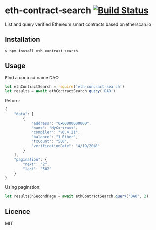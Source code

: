 
# eth-contract-search [![Build Status](https://travis-ci.org/samuelmanzanera/eth-contract-search.svg?branch=master)](https://travis-ci.org/samuelmanzanera/eth-contract-search)

List and query verified Ethereum smart contracts based on etherscan.io

## Installation
```shell
$ npm install eth-contract-search
```

## Usage

Find a contract name DAO
```js
let ethContractSearch = require('eth-contract-search')
let results = await ethContractSearch.query('DAO')
```
Return:
```js
{
	"data": [
		{
			"address": "0x00000000000",
			"name": "MyContract",
			"compiler": "v0.4.21",
			"balance": "1 Ether",
			"txCount": "500",
			"verificationDate": "4/19/2018"	
		}
	],
	"pagination": {
		"next": "2",
		"last": "502"
	}
}
```

Using pagination:
```js
let resultsOnSecondPage = await ethContractSearch.query('DAO', 2)
```

## Licence

MIT
